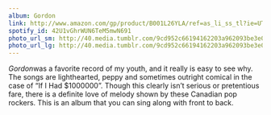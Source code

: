 ```yaml
---
album: Gordon
link: http://www.amazon.com/gp/product/B001L26YLA/ref=as_li_ss_tl?ie=UTF8&amp;camp=1789&amp;creative=390957&amp;creativeASIN=B001L26YLA&amp;linkCode=as2&amp;tag=besalbintheun-20
spotify_id: 42U1vGhrWUN6TeM5mwN691
photo_url_sm: http://40.media.tumblr.com/9cd952c66194162203a962093be3e088/tumblr_mv8ycnPxCT1rsqbe7o1_100.jpg
photo_url_lg: http://40.media.tumblr.com/9cd952c66194162203a962093be3e088/tumblr_mv8ycnPxCT1rsqbe7o1_400.jpg
---
```

*Gordon*was a favorite record of my youth, and it really is easy to see why. The songs are lighthearted, peppy and sometimes outright comical in the case of “If I Had \$1000000”. Though this clearly isn’t serious or pretentious fare, there is a definite love of melody shown by these Canadian pop rockers. This is an album that you can sing along with front to back. 